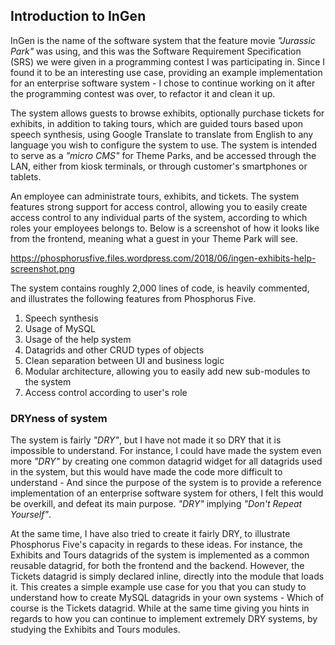 ## Introduction to InGen

InGen is the name of the software system that the feature movie _"Jurassic Park"_ was using, and
this was the Software Requirement Specification (SRS) we were given in a programming contest I
was participating in. Since I found it to be an interesting use case, providing an example
implementation for an enterprise software system - I chose to continue working on it after
the programming contest was over, to refactor it and clean it up.

The system allows guests to browse exhibits, optionally purchase tickets for exhibits, in
addition to taking tours, which are guided tours based upon speech synthesis, using Google
Translate to translate from English to any language you wish to configure the system to use.
The system is intended to serve as a _"micro CMS"_ for Theme Parks, and be accessed through
the LAN, either from kiosk terminals, or through customer's smartphones or tablets.

An employee can administrate tours, exhibits, and tickets. The system features strong support
for access control, allowing you to easily create access control to any individual parts of
the system, according to which roles your employees belongs to. Below is a screenshot of how
it looks like from the frontend, meaning what a guest in your Theme Park will see.

https://phosphorusfive.files.wordpress.com/2018/06/ingen-exhibits-help-screenshot.png

The system contains roughly 2,000 lines of code, is heavily commented, and illustrates
the following features from Phosphorus Five.

1. Speech synthesis
2. Usage of MySQL
3. Usage of the help system
4. Datagrids and other CRUD types of objects
5. Clean separation between UI and business logic
6. Modular architecture, allowing you to easily add new sub-modules to the system
7. Access control according to user's role

### DRYness of system

The system is fairly _"DRY"_, but I have not made it so DRY that it is impossible to understand.
For instance, I could have made the system even more _"DRY"_ by creating one common datagrid
widget for all datagrids used in the system, but this would have made the code more difficult
to understand - And since the purpose of the system is to provide a reference implementation
of an enterprise software system for others, I felt this would be overkill, and defeat its
main purpose. _"DRY"_ implying _"Don't Repeat Yourself"_.

At the same time, I have also tried to create it fairly DRY, to illustrate Phosphorus Five's
capacity in regards to these ideas. For instance, the Exhibits and Tours datagrids of the
system is implemented as a common reusable datagrid, for both the frontend and the backend.
However, the Tickets datagrid is simply declared inline, directly into the module that loads
it. This creates a simple example use case for you that you can study to understand how to
create MySQL datagrids in your own systems - Which of course is the Tickets datagrid. While
at the same time giving you hints in regards to how you can continue to implement extremely
DRY systems, by studying the Exhibits and Tours modules.

